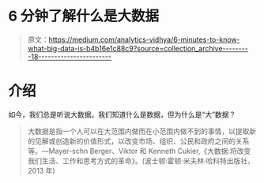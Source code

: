 # 6 分钟了解什么是大数据

> 原文：<https://medium.com/analytics-vidhya/6-minutes-to-know-what-big-data-is-b4b16e1c88c9?source=collection_archive---------18----------------------->

# 介绍

如今，我们总是听说大数据。我们知道什么是数据，但为什么是“大”数据？

> 大数据是指一个人可以在大范围内做而在小范围内做不到的事情，以提取新的见解或创造新的价值形式，以改变市场、组织、公民和政府之间的关系等。—Mayer-schn Berger、Viktor 和 Kenneth Cukier,《大数据:将改变我们生活、工作和思考方式的革命》。(波士顿:霍顿·米夫林·哈科特出版社，2013 年)